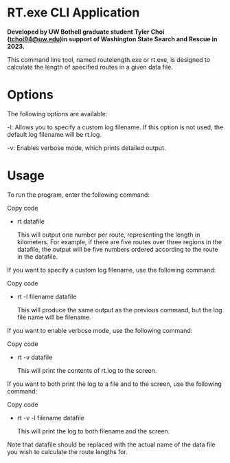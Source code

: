 # RT.exe CLI Application  

**Developed by UW Bothell graduate student Tyler Choi (tchoi94@uw.edu)in support of Washington State Search and Rescue in 2023.**

This command line tool, named routelength.exe or rt.exe, is designed to calculate the length of specified routes in a given data file.

# Options

The following options are available:

-l: Allows you to specify a custom log filename. If this option is not used, the default log filename will be rt.log.

-v: Enables verbose mode, which prints detailed output.

# Usage
To run the program, enter the following command:

Copy code
- rt datafile

    This will output one number per route, representing the length in kilometers. For example, if there are five routes over three regions in the datafile, the output will be five numbers ordered according to the route in the datafile.

If you want to specify a custom log filename, use the following command:

Copy code
- rt -l filename datafile

    This will produce the same output as the previous command, but the log file name will be filename.

If you want to enable verbose mode, use the following command:

Copy code
- rt -v datafile

    This will print the contents of rt.log to the screen.

If you want to both print the log to a file and to the screen, use the following command:

Copy code
- rt -v -l filename datafile

    This will print the log to both filename and the screen.

Note that datafile should be replaced with the actual name of the data file you wish to calculate the route lengths for.
